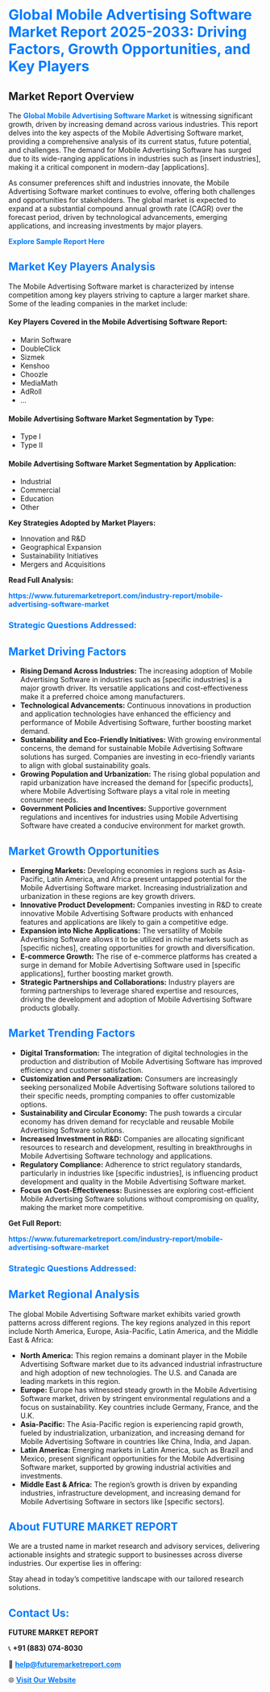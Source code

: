 <h1 style="color: #007BFF;">Global Mobile Advertising Software Market Report 2025-2033: Driving Factors, Growth Opportunities, and Key Players</h1>

<section id="overview">
<h2>Market Report Overview</h2>
<p>The <a href="https://www.futuremarketreport.com/industry-report/mobile-advertising-software-market" style="color: #007BFF; text-decoration: none;"><strong>Global Mobile Advertising Software Market</strong></a> is witnessing significant growth, driven by increasing demand across various industries. This report delves into the key aspects of the Mobile Advertising Software market, providing a comprehensive analysis of its current status, future potential, and challenges. The demand for Mobile Advertising Software has surged due to its wide-ranging applications in industries such as [insert industries], making it a critical component in modern-day [applications].</p>
<p>As consumer preferences shift and industries innovate, the Mobile Advertising Software market continues to evolve, offering both challenges and opportunities for stakeholders. The global market is expected to expand at a substantial compound annual growth rate (CAGR) over the forecast period, driven by technological advancements, emerging applications, and increasing investments by major players.</p>
</section>

<section id="overview">
<p><a href="https://www.futuremarketreport.com/request-sample/reportId=99126" style="color: #007BFF; text-decoration: none;"><strong>Explore Sample Report Here</strong></a></p>
</section>

<section id="key-players">
<h2 style="color: #007BFF;">Market Key Players Analysis</h2>
<p>The Mobile Advertising Software market is characterized by intense competition among key players striving to capture a larger market share. Some of the leading companies in the market include:</p>
<h4>Key Players Covered in the Mobile Advertising Software Report:</h4>
<ul><li>Marin Software</li><li>DoubleClick</li><li>Sizmek</li><li>Kenshoo</li><li>Choozle</li><li>MediaMath</li><li>AdRoll</li><li>...</li></ul>
<h4>Mobile Advertising Software Market Segmentation by Type:</h4>
<ul><li>Type I</li><li>Type II</li></ul>

<h4>Mobile Advertising Software Market Segmentation by Application:</h4>
<ul><li>Industrial</li><li>Commercial</li><li>Education</li><li>Other</li></ul>
<p><strong>Key Strategies Adopted by Market Players:</strong></p>
<ul>
<li>Innovation and R&D</li>
<li>Geographical Expansion</li>
<li>Sustainability Initiatives</li>
<li>Mergers and Acquisitions</li>
</ul>
</section>

<section>
<p><strong>Read Full Analysis: </strong></p><a href="https://www.futuremarketreport.com/industry-report/mobile-advertising-software-market" style="color: #007BFF; text-decoration: none;"><strong>https://www.futuremarketreport.com/industry-report/mobile-advertising-software-market</strong></a>
<h3 style="color: #007BFF;">Strategic Questions Addressed:</h3>
</section>

<section id="driving-factors">
<h2 style="color: #007BFF;">Market Driving Factors</h2>
<ul>
<li><strong>Rising Demand Across Industries:</strong> The increasing adoption of Mobile Advertising Software in industries such as [specific industries] is a major growth driver. Its versatile applications and cost-effectiveness make it a preferred choice among manufacturers.</li>
<li><strong>Technological Advancements:</strong> Continuous innovations in production and application technologies have enhanced the efficiency and performance of Mobile Advertising Software, further boosting market demand.</li>
<li><strong>Sustainability and Eco-Friendly Initiatives:</strong> With growing environmental concerns, the demand for sustainable Mobile Advertising Software solutions has surged. Companies are investing in eco-friendly variants to align with global sustainability goals.</li>
<li><strong>Growing Population and Urbanization:</strong> The rising global population and rapid urbanization have increased the demand for [specific products], where Mobile Advertising Software plays a vital role in meeting consumer needs.</li>
<li><strong>Government Policies and Incentives:</strong> Supportive government regulations and incentives for industries using Mobile Advertising Software have created a conducive environment for market growth.</li>
</ul>
</section>

<section id="growth-opportunities">
<h2 style="color: #007BFF;">Market Growth Opportunities</h2>
<ul>
<li><strong>Emerging Markets:</strong> Developing economies in regions such as Asia-Pacific, Latin America, and Africa present untapped potential for the Mobile Advertising Software market. Increasing industrialization and urbanization in these regions are key growth drivers.</li>
<li><strong>Innovative Product Development:</strong> Companies investing in R&D to create innovative Mobile Advertising Software products with enhanced features and applications are likely to gain a competitive edge.</li>
<li><strong>Expansion into Niche Applications:</strong> The versatility of Mobile Advertising Software allows it to be utilized in niche markets such as [specific niches], creating opportunities for growth and diversification.</li>
<li><strong>E-commerce Growth:</strong> The rise of e-commerce platforms has created a surge in demand for Mobile Advertising Software used in [specific applications], further boosting market growth.</li>
<li><strong>Strategic Partnerships and Collaborations:</strong> Industry players are forming partnerships to leverage shared expertise and resources, driving the development and adoption of Mobile Advertising Software products globally.</li>
</ul>
</section>

<section id="trending-factors">
<h2 style="color: #007BFF;">Market Trending Factors</h2>
<ul>
<li><strong>Digital Transformation:</strong> The integration of digital technologies in the production and distribution of Mobile Advertising Software has improved efficiency and customer satisfaction.</li>
<li><strong>Customization and Personalization:</strong> Consumers are increasingly seeking personalized Mobile Advertising Software solutions tailored to their specific needs, prompting companies to offer customizable options.</li>
<li><strong>Sustainability and Circular Economy:</strong> The push towards a circular economy has driven demand for recyclable and reusable Mobile Advertising Software solutions.</li>
<li><strong>Increased Investment in R&D:</strong> Companies are allocating significant resources to research and development, resulting in breakthroughs in Mobile Advertising Software technology and applications.</li>
<li><strong>Regulatory Compliance:</strong> Adherence to strict regulatory standards, particularly in industries like [specific industries], is influencing product development and quality in the Mobile Advertising Software market.</li>
<li><strong>Focus on Cost-Effectiveness:</strong> Businesses are exploring cost-efficient Mobile Advertising Software solutions without compromising on quality, making the market more competitive.</li>
</ul>
</section>

<section>
<p><strong>Get Full Report: </strong></p><a href="https://www.futuremarketreport.com/industry-report/mobile-advertising-software-market" style="color: #007BFF; text-decoration: none;"><strong>https://www.futuremarketreport.com/industry-report/mobile-advertising-software-market</strong></a>
<h3 style="color: #007BFF;">Strategic Questions Addressed:</h3>
</section>


<section id="regional-analysis">
<h2 style="color: #007BFF;">Market Regional Analysis</h2>
<p>The global Mobile Advertising Software market exhibits varied growth patterns across different regions. The key regions analyzed in this report include North America, Europe, Asia-Pacific, Latin America, and the Middle East & Africa:</p>
<ul>
<li><strong>North America:</strong> This region remains a dominant player in the Mobile Advertising Software market due to its advanced industrial infrastructure and high adoption of new technologies. The U.S. and Canada are leading markets in this region.</li>
<li><strong>Europe:</strong> Europe has witnessed steady growth in the Mobile Advertising Software market, driven by stringent environmental regulations and a focus on sustainability. Key countries include Germany, France, and the U.K.</li>
<li><strong>Asia-Pacific:</strong> The Asia-Pacific region is experiencing rapid growth, fueled by industrialization, urbanization, and increasing demand for Mobile Advertising Software in countries like China, India, and Japan.</li>
<li><strong>Latin America:</strong> Emerging markets in Latin America, such as Brazil and Mexico, present significant opportunities for the Mobile Advertising Software market, supported by growing industrial activities and investments.</li>
<li><strong>Middle East & Africa:</strong> The region’s growth is driven by expanding industries, infrastructure development, and increasing demand for Mobile Advertising Software in sectors like [specific sectors].</li>
</ul>
</section>

<footer>
<h2 style="color: #007BFF;">About FUTURE MARKET REPORT</h2>
<p>We are a trusted name in market research and advisory services, delivering actionable insights and strategic support to businesses across diverse industries. Our expertise lies in offering:</p>

<p>Stay ahead in today’s competitive landscape with our tailored research solutions.</p>

<h2 style="color: #007BFF;">Contact Us:</h2>
<p><strong>FUTURE MARKET REPORT</strong></p>
<p>📞 <strong>+91 (883) 074-8030</strong></p>
<p>📧 <strong><a href="mailto:help@futuremarketreport.com" style="color: #007BFF;">help@futuremarketreport.com</a></strong></p>
<p>🌐 <strong><a href="https://www.futuremarketreport.com/" style="color: #007BFF;">Visit Our Website</a></strong></p>
</footer>
